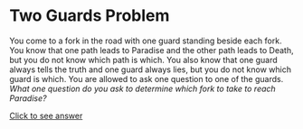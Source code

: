 # Two Guards Problem

You come to a fork in the road with one guard standing beside each fork. You 
know that one path leads to Paradise and the other path leads to Death, but you 
do not know which path is which. You also know that one guard always tells the 
truth and one guard always lies, but you do not know which guard is which. You 
are allowed to ask one question to one of the guards. *What one question do you ask to determine which fork to take to reach Paradise?*

[Click to see answer](../answer/two_guards_problem.md) 
